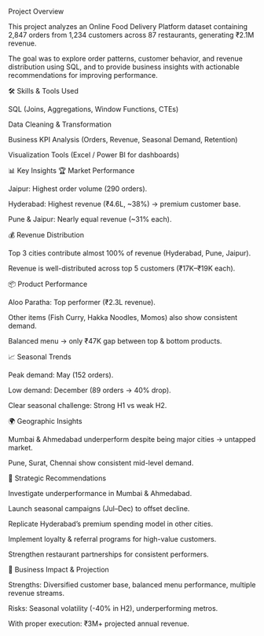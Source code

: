 Project Overview

This project analyzes an Online Food Delivery Platform dataset containing 2,847 orders from 1,234 customers across 87 restaurants, generating ₹2.1M revenue.

The goal was to explore order patterns, customer behavior, and revenue distribution using SQL, and to provide business insights with actionable recommendations for improving performance.

🛠️ Skills & Tools Used

SQL (Joins, Aggregations, Window Functions, CTEs)

Data Cleaning & Transformation

Business KPI Analysis (Orders, Revenue, Seasonal Demand, Retention)

Visualization Tools (Excel / Power BI for dashboards)

📊 Key Insights
🏆 Market Performance

Jaipur: Highest order volume (290 orders).

Hyderabad: Highest revenue (₹4.6L, ~38%) → premium customer base.

Pune & Jaipur: Nearly equal revenue (~31% each).

💰 Revenue Distribution

Top 3 cities contribute almost 100% of revenue (Hyderabad, Pune, Jaipur).

Revenue is well-distributed across top 5 customers (₹17K–₹19K each).

📦 Product Performance

Aloo Paratha: Top performer (₹2.3L revenue).

Other items (Fish Curry, Hakka Noodles, Momos) also show consistent demand.

Balanced menu → only ₹47K gap between top & bottom products.

📈 Seasonal Trends

Peak demand: May (152 orders).

Low demand: December (89 orders → 40% drop).

Clear seasonal challenge: Strong H1 vs weak H2.

🌍 Geographic Insights

Mumbai & Ahmedabad underperform despite being major cities → untapped market.

Pune, Surat, Chennai show consistent mid-level demand.

🎯 Strategic Recommendations

Investigate underperformance in Mumbai & Ahmedabad.

Launch seasonal campaigns (Jul–Dec) to offset decline.

Replicate Hyderabad’s premium spending model in other cities.

Implement loyalty & referral programs for high-value customers.

Strengthen restaurant partnerships for consistent performers.

🚀 Business Impact & Projection

Strengths: Diversified customer base, balanced menu performance, multiple revenue streams.

Risks: Seasonal volatility (-40% in H2), underperforming metros.

With proper execution: ₹3M+ projected annual revenue.
